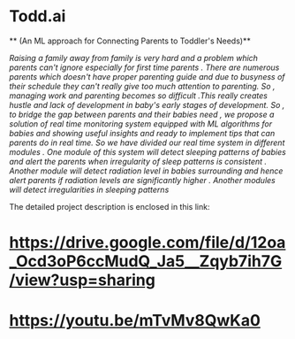 

# Todd.ai

** (An ML approach for Connecting Parents to Toddler&#39;s Needs)**



_Raising a family away from family is very hard and a problem which parents can&#39;t ignore especially for first time parents . There are numerous parents which doesn&#39;t have proper parenting guide and due to busyness of their schedule they can&#39;t really give too much attention to parenting. So , managing work and parenting becomes so difficult  .This really creates hustle and lack of development in baby&#39;s early stages of development. So , to bridge the gap between parents and their babies need , we propose a solution of real time monitoring system equipped with ML algorithms for babies and showing useful insights and ready to implement tips that can parents do in real time. So we have divided our real time system in different modules . One module of this system will detect sleeping patterns of babies and alert the parents when irregularity of sleep patterns is consistent . Another module will detect radiation level in babies surrounding and hence alert parents if radiation levels are significantly higher . Another modules will detect irregularities in sleeping patterns_

The detailed project description is enclosed in this link:
# https://drive.google.com/file/d/12oa_Ocd3oP6ccMudQ_Ja5__Zqyb7ih7G/view?usp=sharing

# https://youtu.be/mTvMv8QwKa0

